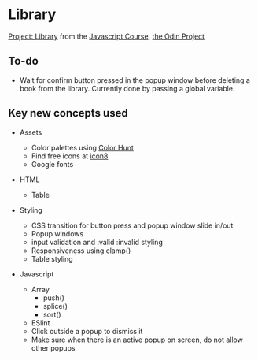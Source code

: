 # Library
[Project: Library](https://www.theodinproject.com/lessons/node-path-javascript-library) from the [Javascript Course](https://www.theodinproject.com/paths/full-stack-javascript/courses/javascript), [the Odin Project](https://www.theodinproject.com/)

## To-do
  - Wait for confirm button pressed in the popup window before deleting a book from the library.  Currently done by passing a global variable.

## Key new concepts used
- Assets
  - Color palettes using [Color Hunt](https://colorhunt.co/)
  - Find free icons at [icon8](https://icons8.com/)
  - Google fonts
  
- HTML
  - Table
&nbsp; 
- Styling
  - CSS transition for button press and popup window slide in/out
  - Popup windows
  - input validation and :valid :invalid styling
  - Responsiveness using clamp()
  - Table styling
  
- Javascript
  - Array 
    - push()
    - splice()
    - sort()
  - ESlint
  - Click outside a popup to dismiss it   
  - Make sure when there is an active popup on screen, do not allow other popups
